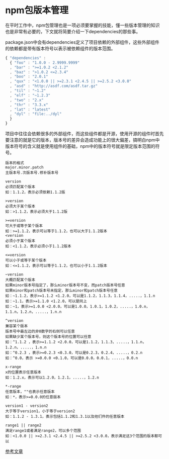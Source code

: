 # npm包版本管理

在平时工作中，npm包管理也是一项必须要掌握的技能，懂一些版本管理的知识也是非常有必要的，下文就将简要介绍一下dependencies的那些事。

package.json中会有dependencies定义了项目依赖的外部组件，这些外部组件的依赖都是带有版本符号以表示被依赖组件的版本范围。
```js
{ "dependencies" :
  { "foo" : "1.0.0 - 2.9999.9999"
  , "bar" : ">=1.0.2 <2.1.2"
  , "baz" : ">1.0.2 <=2.3.4"
  , "boo" : "2.0.1"
  , "qux" : "<1.0.0 || >=2.3.1 <2.4.5 || >=2.5.2 <3.0.0"
  , "asd" : "http://asdf.com/asdf.tar.gz"
  , "til" : "~1.2"
  , "elf" : "~1.2.3"
  , "two" : "2.x"
  , "thr" : "3.3.x"
  , "lat" : "latest"
  , "dyl" : "file:../dyl"
  }
}
```
项目中往往会依赖很多的外部组件，而这些组件都是开源，使用开源的组件时首先要注意的就是它的版本，版本号的差异会造成功能上的很大偏差，搞明白npm中版本符号的含义就是使用组件的基础，npm中的版本符号就是限定版本范围的符号。

```
版本的格式
major.minor.patch
主版本号.次版本号.修补版本号

version
必须匹配某个版本
如：1.1.2，表示必须依赖1.1.2版

>version
必须大于某个版本
如：>1.1.2，表示必须大于1.1.2版

>=version
可大于或等于某个版本
如：>=1.1.2，表示可以等于1.1.2，也可以大于1.1.2版本
<version
必须小于某个版本 
如：<1.1.2，表示必须小于1.1.2版本

<=version
可以小于或等于某个版本
如：<=1.1.2，表示可以等于1.1.2，也可以小于1.1.2版本

~version
大概匹配某个版本
如果minor版本号指定了，那么minor版本号不变，而patch版本号任意
如果minor和patch版本号未指定，那么minor和patch版本号任意
如：~1.1.2，表示>=1.1.2 <1.2.0，可以是1.1.2，1.1.3，1.1.4，.....，1.1.n 
如：~1.1，表示>=1.1.0 <1.2.0，可以是同上
如：~1，表示>=1.0.0 <2.0.0，可以是1.0.0，1.0.1，1.0.2，.....，1.0.n，1.1.n，1.2.n，.....，1.n.n

^version
兼容某个版本
版本号中最左边的非0数字的右侧可以任意
如果缺少某个版本号，则这个版本号的位置可以任意
如：^1.1.2 ，表示>=1.1.2 <2.0.0，可以是1.1.2，1.1.3，.....，1.1.n，1.2.n，.....，1.n.n
如：^0.2.3 ，表示>=0.2.3 <0.3.0，可以是0.2.3，0.2.4，.....，0.2.n
如：^0.0，表示 >=0.0.0 <0.1.0，可以是0.0.0，0.0.1，.....，0.0.n

x-range
x的位置表示任意版本
如：1.2.x，表示可以1.2.0，1.2.1，.....，1.2.n

*-range
任意版本，""也表示任意版本
如：*，表示>=0.0.0的任意版本

version1 - version2
大于等于version1，小于等于version2
如：1.1.2 - 1.3.1，表示包括1.1.2和1.3.1以及他们件的任意版本

range1 || range2
满足range1或者满足range2，可以多个范围
如：<1.0.0 || >=2.3.1 <2.4.5 || >=2.5.2 <3.0.0，表示满足这3个范围的版本都可以
```

[参考文章](!https://blog.csdn.net/weixin_30569153/article/details/97547380)